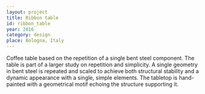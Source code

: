```yaml
---
layout: project
title: Ribbon table
id: ribbon_table
year: 2016
category: design
place: Bologna, Italy
---
```


Coffee table based on the repetition of a single bent steel component.
The table is part of a larger study on repetition and simplicity. 
A single geometry in bent steel is repeated and scaled to achieve both structural stability and a dynamic appearance with a single, 
simple elements. The tabletop is hand-painted with a geometrical motif echoing the structure supporting it.
